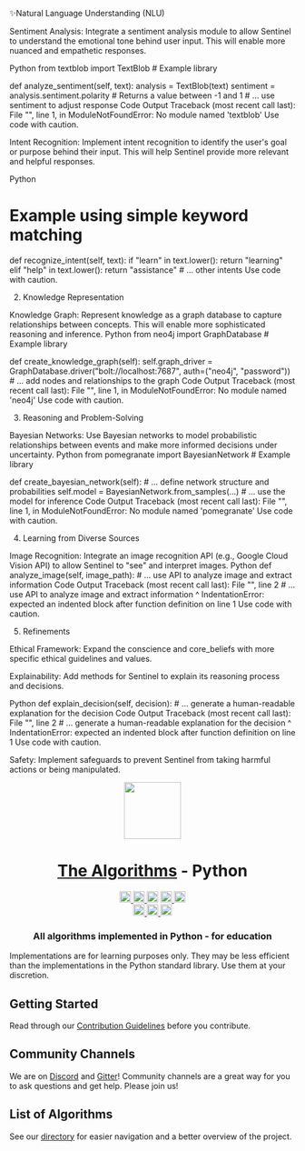 ✨Natural Language Understanding (NLU)

Sentiment Analysis:  Integrate a sentiment analysis module to allow Sentinel to understand the emotional tone behind user input. This will enable more nuanced and empathetic responses.

Python
from textblob import TextBlob  # Example library

def analyze_sentiment(self, text):
    analysis = TextBlob(text)
    sentiment = analysis.sentiment.polarity  # Returns a value between -1 and 1
    # ... use sentiment to adjust response
Code Output
Traceback (most recent call last):
  File "<string>", line 1, in <module>
ModuleNotFoundError: No module named 'textblob'
Use code with caution.

Intent Recognition:  Implement intent recognition to identify the user's goal or purpose behind their input. This will help Sentinel provide more relevant and helpful responses.

Python
# Example using simple keyword matching
def recognize_intent(self, text):
    if "learn" in text.lower():
        return "learning"
    elif "help" in text.lower():
        return "assistance"
    # ... other intents
Use code with caution.

2. Knowledge Representation

Knowledge Graph: Represent knowledge as a graph database to capture relationships between concepts. This will enable more sophisticated reasoning and inference.
Python
from neo4j import GraphDatabase  # Example library

def create_knowledge_graph(self):
    self.graph_driver = GraphDatabase.driver("bolt://localhost:7687", auth=("neo4j", "password"))
    # ... add nodes and relationships to the graph
Code Output
Traceback (most recent call last):
  File "<string>", line 1, in <module>
ModuleNotFoundError: No module named 'neo4j'
Use code with caution.

3. Reasoning and Problem-Solving

Bayesian Networks: Use Bayesian networks to model probabilistic relationships between events and make more informed decisions under uncertainty.
Python
from pomegranate import BayesianNetwork  # Example library

def create_bayesian_network(self):
    # ... define network structure and probabilities
    self.model = BayesianNetwork.from_samples(...)
    # ... use the model for inference
Code Output
Traceback (most recent call last):
  File "<string>", line 1, in <module>
ModuleNotFoundError: No module named 'pomegranate'
Use code with caution.

4. Learning from Diverse Sources

Image Recognition: Integrate an image recognition API (e.g., Google Cloud Vision API) to allow Sentinel to "see" and interpret images.
Python
def analyze_image(self, image_path):
    # ... use API to analyze image and extract information
Code Output
Traceback (most recent call last):
  File "<string>", line 2
    # ... use API to analyze image and extract information
                                                          ^
IndentationError: expected an indented block after function definition on line 1
Use code with caution.

5. Refinements

Ethical Framework:  Expand the conscience and core_beliefs with more specific ethical guidelines and values.

Explainability:  Add methods for Sentinel to explain its reasoning process and decisions.

Python
def explain_decision(self, decision):
    # ... generate a human-readable explanation for the decision
Code Output
Traceback (most recent call last):
  File "<string>", line 2
    # ... generate a human-readable explanation for the decision
                                                                ^
IndentationError: expected an indented block after function definition on line 1
Use code with caution.

Safety:  Implement safeguards to prevent Sentinel from taking harmful actions or being manipulated.
<div align="center">
<!-- Title: -->
  <a href="https://github.com/TheAlgorithms/">
    <img src="https://raw.githubusercontent.com/TheAlgorithms/website/1cd824df116b27029f17c2d1b42d81731f28a920/public/logo.svg" height="100">
  </a>
  <h1><a href="https://github.com/TheAlgorithms/">The Algorithms</a> - Python</h1>
<!-- Labels: -->
  <!-- First row: -->
  <a href="https://gitpod.io/#https://github.com/TheAlgorithms/Python">
    <img src="https://img.shields.io/badge/Gitpod-Ready--to--Code-blue?logo=gitpod&style=flat-square" height="20" alt="Gitpod Ready-to-Code">
  </a>
  <a href="https://github.com/TheAlgorithms/Python/blob/master/CONTRIBUTING.md">
    <img src="https://img.shields.io/static/v1.svg?label=Contributions&message=Welcome&color=0059b3&style=flat-square" height="20" alt="Contributions Welcome">
  </a>
  <img src="https://img.shields.io/github/repo-size/TheAlgorithms/Python.svg?label=Repo%20size&style=flat-square" height="20">
  <a href="https://the-algorithms.com/discord">
    <img src="https://img.shields.io/discord/808045925556682782.svg?logo=discord&colorB=7289DA&style=flat-square" height="20" alt="Discord chat">
  </a>
  <a href="https://gitter.im/TheAlgorithms/community">
    <img src="https://img.shields.io/badge/Chat-Gitter-ff69b4.svg?label=Chat&logo=gitter&style=flat-square" height="20" alt="Gitter chat">
  </a>
  <!-- Second row: -->
  <br>
  <a href="https://github.com/TheAlgorithms/Python/actions">
    <img src="https://img.shields.io/github/actions/workflow/status/TheAlgorithms/Python/build.yml?branch=master&label=CI&logo=github&style=flat-square" height="20" alt="GitHub Workflow Status">
  </a>
  <a href="https://github.com/pre-commit/pre-commit">
    <img src="https://img.shields.io/badge/pre--commit-enabled-brightgreen?logo=pre-commit&logoColor=white&style=flat-square" height="20" alt="pre-commit">
  </a>
  <a href="https://github.com/psf/black">
    <img src="https://img.shields.io/static/v1?label=code%20style&message=black&color=black&style=flat-square" height="20" alt="code style: black">
  </a>
<!-- Short description: -->
  <h3>All algorithms implemented in Python - for education</h3>
</div>

Implementations are for learning purposes only. They may be less efficient than the implementations in the Python standard library. Use them at your discretion.

## Getting Started

Read through our [Contribution Guidelines](CONTRIBUTING.md) before you contribute.

## Community Channels

We are on [Discord](https://the-algorithms.com/discord) and [Gitter](https://gitter.im/TheAlgorithms/community)! Community channels are a great way for you to ask questions and get help. Please join us!

## List of Algorithms

See our [directory](DIRECTORY.md) for easier navigation and a better overview of the project.
